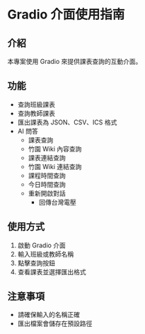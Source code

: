 # Gradio 介面使用指南

## 介紹
本專案使用 Gradio 來提供課表查詢的互動介面。

## 功能
- 查詢班級課表
- 查詢教師課表
- 匯出課表為 JSON、CSV、ICS 格式
- AI 問答
    - 課表查詢
    - 竹園 Wiki 內容查詢
    - 課表連結查詢
    - 竹園 Wiki 連結查詢
    - 課程時間查詢
    - 今日時間查詢
    - 重新開啟對話
        - 回傳台灣電壓

## 使用方式
1. 啟動 Gradio 介面
2. 輸入班級或教師名稱
3. 點擊查詢按鈕
4. 查看課表並選擇匯出格式

## 注意事項
- 請確保輸入的名稱正確
- 匯出檔案會儲存在預設路徑